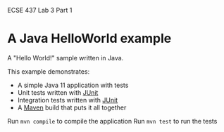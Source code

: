 ECSE 437 Lab 3 Part 1

# A Java HelloWorld example
A "Hello World!" sample written in Java.

This example demonstrates:

* A simple Java 11 application with tests
* Unit tests written with [JUnit](https://junit.org/junit5/)
* Integration tests written with [JUnit](https://junit.org/junit5/)
* A [Maven](http://maven.apache.org/) build that puts it all together 

Run `mvn compile` to compile the application
Run `mvn test` to run the tests
